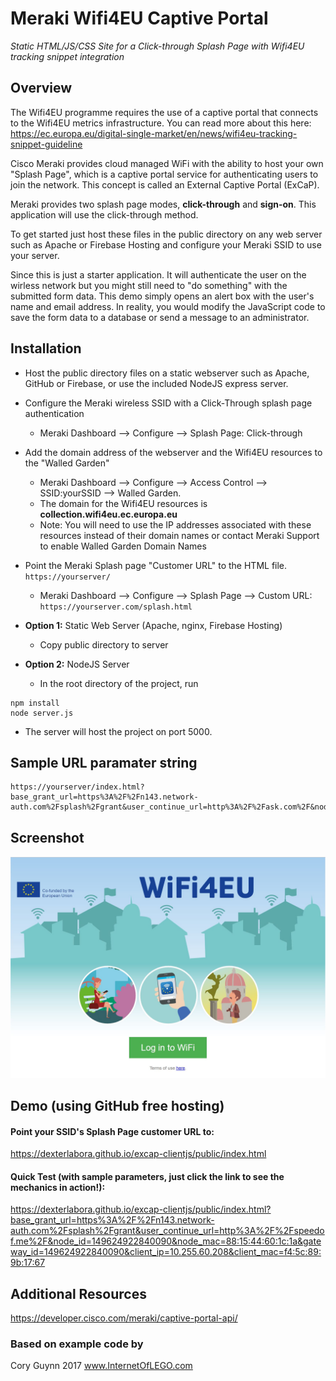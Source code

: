 
#  Meraki Wifi4EU Captive Portal
*Static HTML/JS/CSS Site for a Click-through Splash Page with Wifi4EU tracking snippet integration*




## Overview
The Wifi4EU programme requires the use of a captive portal that connects to the Wifi4EU metrics infrastructure. You can read more about this here: https://ec.europa.eu/digital-single-market/en/news/wifi4eu-tracking-snippet-guideline

Cisco Meraki provides cloud managed WiFi with the ability to host your own "Splash Page", which is a captive portal service for authenticating users to join the network. This concept is called an External Captive Portal (ExCaP). 

Meraki provides two splash page modes, **click-through** and **sign-on**. This application will use the click-through method.

To get started just host these files in the public directory on any web server such as Apache or Firebase Hosting and configure your Meraki SSID to use your server. 

Since this is just a starter application. It will authenticate the user on the wirless network but you might still need to "do something" with the submitted form data. This demo simply opens an alert box with the user's name and email address. In reality, you would modify the JavaScript code to save the form data to a database or send a message to an administrator. 

## Installation
* Host the public directory files on a static webserver such as Apache, GitHub or Firebase, or use the included NodeJS express server. 
* Configure the Meraki wireless SSID with a Click-Through splash page authentication
    * Meraki Dashboard --> Configure --> Splash Page: Click-through
* Add the domain address of the webserver and the Wifi4EU resources to the "Walled Garden" 
    * Meraki Dashboard --> Configure --> Access Control --> SSID:yourSSID --> Walled Garden.
    * The domain for the Wifi4EU resources is **collection.wifi4eu.ec.europa.eu**
    * Note: You will need to use the IP addresses associated with these resources instead of their domain names or contact Meraki Support to enable Walled Garden Domain Names
* Point the Meraki Splash page "Customer URL" to the HTML file. `https://yourserver/`
    * Meraki Dashboard --> Configure --> Splash Page --> Custom URL: `https://yourserver.com/splash.html`

* **Option 1:** Static Web Server 
(Apache, nginx, Firebase Hosting)
   * Copy public directory to server
* **Option 2:** NodeJS Server
   * In the root directory of the project, run 
```
npm install
node server.js
```
- The server will host the project on port 5000.


## Sample URL paramater string
```
https://yourserver/index.html?base_grant_url=https%3A%2F%2Fn143.network-auth.com%2Fsplash%2Fgrant&user_continue_url=http%3A%2F%2Fask.com%2F&node_id=149624921787028&node_mac=88:15:44:50:0a:94&gateway_id=149624921787028&client_ip=10.110.154.195&client_mac=60:e3:ac:f7:48:08:22
```

## Screenshot
![alt screenshot](screenshot.JPG)

## Demo (using GitHub free hosting)
#### Point your SSID's Splash Page customer URL to:
https://dexterlabora.github.io/excap-clientjs/public/index.html

#### Quick Test (with sample parameters, just click the link to see the mechanics in action!):
https://dexterlabora.github.io/excap-clientjs/public/index.html?base_grant_url=https%3A%2F%2Fn143.network-auth.com%2Fsplash%2Fgrant&user_continue_url=http%3A%2F%2Fspeedof.me%2F&node_id=149624922840090&node_mac=88:15:44:60:1c:1a&gateway_id=149624922840090&client_ip=10.255.60.208&client_mac=f4:5c:89:9b:17:67


## Additional Resources
https://developer.cisco.com/meraki/captive-portal-api/

### Based on example code by
Cory Guynn
2017
www.InternetOfLEGO.com


